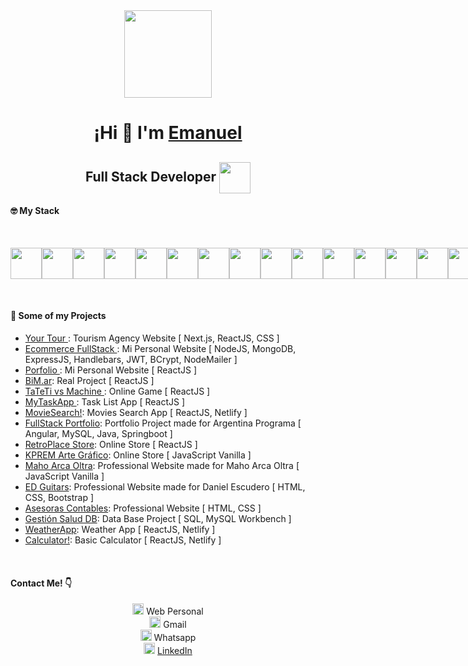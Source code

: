 <div align="center" width="350">
   <img align="center" width="140" src="https://i.ibb.co/fDztxHH/Current.png" />
   <h1 align="center">¡Hi 👋 I'm 
      <a href="https://emanuelescudero.ar" target='_blank' rel='noopener noreferrer'>
         Emanuel
      </a>
      <h2 align="center">Full Stack Developer <img align="center" width="50" src="https://i.ibb.co/Xp2KGk3/Programmer.png" /></h2>
   </h1>
   
</div>
      
<h4> 🤓 My Stack </h4>
<br />
<p style="display: flex;">
   <img src='https://i.ibb.co/VH4bp5Y/html.png' style='width: 50px;'/>
   <img src='https://i.ibb.co/mDNKpgM/css.png' style='width: 50px;'/>
   <img src='https://i.ibb.co/TmwQPdB/bootstrap.png' style='width: 50px;'/>
   <img src='https://i.ibb.co/7jV8nQy/sass-icon-130835.png' style='width: 50px;'/>
   <img src='https://i.ibb.co/TW6ChMh/js.png' style='width: 50px;'/>
   <img src='https://i.ibb.co/VNbg3FV/typescript.png' style='width: 50px;'/>
   <img src='https://i.ibb.co/g9ZTmnx/react2.png' style='width: 50px;'/>
   <img src='https://i.ibb.co/rQpw3fM/angular.png' style='width: 50px;'/>
   <img src='https://i.ibb.co/mSRmnRV/mysql.png' style='width: 50px;'/>
   <img src='https://i.ibb.co/5ByKx1H/Git.png' style='width: 50px;'/>
   <img src='https://i.ibb.co/Lh8yP9R/seo.png' style='width: 50px;'/>
   <img src='https://i.ibb.co/zHqNLgF/vsc.png' style='width: 50px;'/>
   <img src='https://i.ibb.co/NpF5Zxf/java.png' style='width: 50px;'/>
   <img src='https://i.ibb.co/JH1kwQB/springboot.png' style='width: 50px;'/>
   <img src='https://i.ibb.co/5v8sq3C/npm2.png' style='width: 50px;'/>
    <img src='https://i.ibb.co/nf2qtnw/ps2.png' style='width: 50px;'/>
    <img src='https://i.ibb.co/bvj9vCw/expressjs.png' style='width: 50px;'/>
    <img src='https://i.ibb.co/NL8wDDB/android-studio-icon.png' style='width: 50px;'/>
    <img src='https://i.ibb.co/M6j18FH/handlebars-js.png' style='width: 50px;'/>
    <img src='https://i.ibb.co/qDXPPZn/figma.png' style='width: 50px;'/>
    <img src='https://i.ibb.co/Qm44LPp/db.png' style='width: 50px;'/>
    <img src='https://i.ibb.co/7XPkx1L/nodejs.png' style='width: 50px;'/>
</p>

<br />
<h4> 📂 Some of my Projects </h4>
<ul>
   <li> <a href='https://yourtour.ar' target='_blank' rel='noopener noreferrer'> Your Tour </a>: Tourism Agency Website [ Next.js, ReactJS, CSS ]</li>
   <li> <a href='https://nodejsecommerce-8f7b.onrender.com' target='_blank' rel='noopener noreferrer'> Ecommerce FullStack </a>: Mi Personal Website [ NodeJS, MongoDB, ExpressJS, Handlebars, JWT, BCrypt, NodeMailer ]</li>
   <li> <a href='https://emanuelescudero.ar' target='_blank' rel='noopener noreferrer'> Porfolio </a>: Mi Personal Website [ ReactJS ]</li>
   <li> <a href='https://bim-ar.vercel.app' target='_blank' rel='noopener noreferrer'> BiM.ar</a>: Real Project [ ReactJS ]</li>
   <li> <a href='https://tateti-vs-machine.netlify.app/' target='_blank' rel='noopener noreferrer'> TaTeTi vs Machine </a>: Online Game [ ReactJS ]</li>
   <li> <a href='https://emanuel-tasks.netlify.app/' target='_blank' rel='noopener noreferrer'> MyTaskApp </a>: Task List App [ ReactJS ]</li>
   <li> <a href='https://emanuel-moviesearch.netlify.app/' rel='noopener noreferrer'> MovieSearch!</a>: Movies Search App [ ReactJS, Netlify ]</li>
   <li> <a href='https://portfoliofrontargprog.web.app/' target='_blank' rel='noopener noreferrer'> FullStack Portfolio</a>: Portfolio Project made for Argentina Programa [ Angular, MySQL, Java, Springboot ]</li>
   <li> <a href='https://retro-place-store.vercel.app/' target='_blank' rel='noopener noreferrer'> RetroPlace Store</a>: Online Store [ ReactJS ]</li>
   <li> <a href='https://escuderoemanuel.github.io/KPREM-ArteGrafico/' target='_blank' rel='noopener noreferrer'> KPREM Arte Gráfico</a>: Online Store [ JavaScript Vanilla ]</li>
   <li> <a href='https://escuderoemanuel.github.io/MahoArcaOltra/' target='_blank' rel='noopener noreferrer'> Maho Arca Oltra</a>: Professional Website made for Maho Arca Oltra [ JavaScript Vanilla ]</li>
   <li> <a href='https://escuderoemanuel.github.io/EDGuitars/' target='_blank' rel='noopener noreferrer'> ED Guitars</a>: Professional Website made for Daniel Escudero [ HTML, CSS, Bootstrap ]</li>
   <li> <a href='https://escuderoemanuel.github.io/FC-AsesorasContables/' rel='noopener noreferrer'> Asesoras Contables</a>: Professional Website [ HTML, CSS ]</li>
   <li> <a href='https://github.com/escuderoemanuel/GestionSaludDB' rel='noopener noreferrer'> Gestión Salud DB</a>: Data Base Project [ SQL, MySQL Workbench ]</li>
  <li> <a href='https://emanuel-weatherapp.netlify.app/' rel='noopener noreferrer'> WeatherApp</a>: Weather App [ ReactJS, Netlify ]</li>
   <li> <a href='https://emanuel-calculator.netlify.app/' rel='noopener noreferrer'> Calculator!</a>: Basic Calculator [ ReactJS, Netlify ]</li>
</ul>

<br />
<h4>Contact Me! 👇</h4>

   <div style="text-align: center; padding: 0;">
      <img src="https://i.ibb.co/qNBbqSS/6678539.png" style="width: 18px; display: inline-block;">
      <a href="https://emanuelescudero.ar" target="_blank" rel="noopener noreferrer" style="display: inline-block; text-decoration: none;">Web Personal</a>
   </div>
   
   <div style="text-align: center; padding: 0;">
      <img src="https://i.ibb.co/grGWP00/Gmail-Logo-512px.png" style="width: 18px; display: inline-block;">
      <a href="mailto:emanuelescudero.dev@gmail.com" target="_blank" rel="noopener noreferrer" style="display: inline-block; text-decoration: none;">Gmail</a>
   </div>

   <div style="text-align: center; padding: 0;">
      <img src="https://i.ibb.co/dMZBGp1/wtsp2.png" style="width: 18px; display: inline-block;">
      <a href="https://wa.me/5492612061160" target="_blank" rel="noopener noreferrer" style="display: inline-block; text-decoration: none;">Whatsapp
        </a>
   </div>

   <div style="text-align: center; padding: 0;">
      <img src="https://i.ibb.co/w0vvvKQ/linkedin-socialnetwork-17441.png" style="width: 18px; display: inline-block; text-decoration: none;">
      <a href="https://www.linkedin.com/in/emanuelescudero-dev/" target="_blank" rel="noopener noreferrer" style="display: inline-block;">LinkedIn
      </a>
   </div>

   

